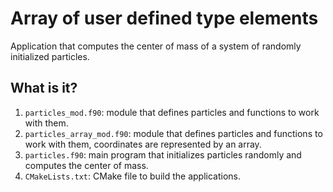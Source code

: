 # Array of user defined type elements

Application that computes the center of mass of a system of randomly
initialized particles.


## What is it?

1. `particles_mod.f90`: module that defines particles and functions
   to work with them.
1. `particles_array_mod.f90`: module that defines particles and functions
   to work with them, coordinates are represented by an array.
1. `particles.f90`: main program that initializes particles randomly
   and computes the center of mass.
1. `CMakeLists.txt`: CMake file to build the applications.
